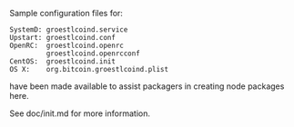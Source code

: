 Sample configuration files for:
```
SystemD: groestlcoind.service
Upstart: groestlcoind.conf
OpenRC:  groestlcoind.openrc
         groestlcoind.openrcconf
CentOS:  groestlcoind.init
OS X:    org.bitcoin.groestlcoind.plist
```
have been made available to assist packagers in creating node packages here.

See doc/init.md for more information.
